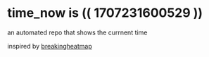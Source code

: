 # time_now is (( 1707231600529 ))

an automated repo that shows the currnent time

inspired by [breakingheatmap](https://github.com/breakingheatmap/breakingheatmap)
